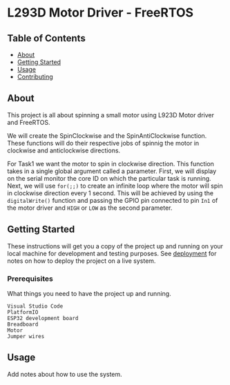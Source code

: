 # L293D Motor Driver - FreeRTOS

## Table of Contents

- [About](#about)
- [Getting Started](#getting_started)
- [Usage](#usage)
- [Contributing](../CONTRIBUTING.md)

## About <a name = "about"></a>

This project is all about spinning a small motor using L923D Motor driver and FreeRTOS.

We will create the SpinClockwise and the SpinAntiClockwise function. These functions will do their respective jobs of spinnig the motor in clockwise and anticlockwise directions.

For Task1 we want the motor to spin in clockwise direction. This function takes in a single global argument called a parameter. First, we will display on the serial monitor the core ID on which the particular task is running. Next, we will use ```for(;;)``` to create an infinite loop where the motor will spin in clockwise direction every 1 second. This will be achieved by using the ```digitalWrite()``` function and passing the GPIO pin connected to pin ```In1``` of the motor driver and ```HIGH``` or ```LOW``` as the second parameter.

## Getting Started <a name = "getting_started"></a>

These instructions will get you a copy of the project up and running on your local machine for development and testing purposes. See [deployment](#deployment) for notes on how to deploy the project on a live system.

### Prerequisites

What things you need to have the project up and running.

```
Visual Studio Code
PlatformIO
ESP32 development board
Breadboard
Motor
Jumper wires

```


## Usage <a name = "usage"></a>

Add notes about how to use the system.
